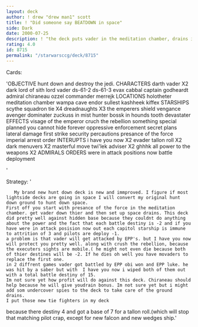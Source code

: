 ```yaml
---
layout: deck
author: ! drew "drew man1" scott
title: ! "Did someone say BEATDOWN in space"
side: Dark
date: 2000-07-25
description: ! "the deck puts vader in the meditation chamber, drains in space and hands out beatdown on a platter."
rating: 4.0
id: 8715
permalink: "/starwarsccg/deck/8715"
---
```

Cards: 

'OBJECTIVE
hunt down and destroy the jedi.
CHARACTERS
darth vader X2
dark lord of sith
lord vader
ds-61-2
ds-61-3
evax
cabbal
captain godheardt
admiral chiraneau
ozzel
commander merrejk
LOCATIONS
holotheter
meditation chamber
wampa cave
endor
sullest
kashheek
kiffex
STARSHIPS
scythe squadron tie X4
dreadnaughts X3
the emperers shield
vengance
avenger
dominater
zuckuss in mist hunter
bossk in hounds tooth
devastater
EFFECTS
visage of the emperor
cruch the rebellion
something special planned
you cannot hide forever
oppressive enforcement
secret plans
lateral damage
first strike
security percautions
presance of the force
imperial arrest order
INTERUPTS
i have you now X2
evader
tallon roll X2
dark menuvers X2
masterful move
twi'lek adviser X2
ghhhk
all power to the weapons X2
ADMIRALS ORDERS
were in attack positions now
battle deployment


'

Strategy: '

	   My brand new hunt down deck is new and immproved. I figure if most lightside decks are going in space I will convert my original hunt down ground to hunt down space.
	First off you start with presance of the force in the meditation chamber. get vader down thier and then set up space drains. This deck did pretty well against hidden base because they couldnt do anything about the power and the fact that each battle destiny is -2 and if you have were in attack posision now out each capitol starship is immune to attrition of 3 and pilots are deploy -1.
	a problem is that vader will get attacked by EPP's. but I have you now will protect you pretty well. along with crush the rebellion, because the executers sights are mobile.( he might not even die because both of thier destines will be -2. If he dies oh well you have movaders to replace the first one.
	in 2 diffrent games vader got battled by EPP obi won and EPP luke. he was hit by a saber but with  I have you now i wiped both of them out with a total battle destiny of 15.
	Im not sure yet how profit will do against this deck. Chiraneau should help because he will give youdrain bonus. Im not sure yet but i might add som undercover spies to the deck to take care of the ground drains.
	I put those new tie fighters in my deck
because there destiny 4 and got a base of 7 for a tallon roll.(which will stop that matching pilot crap, except for new falcon and new wedges ship.'
